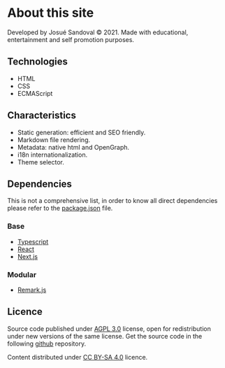 
[//]: # (license: CC BY-SA 4.0)

# About this site

Developed by Josué Sandoval © 2021. Made with educational, entertainment and self promotion purposes.

## Technologies

* HTML
* CSS
* ECMAScript

## Characteristics

* Static generation: efficient and SEO friendly.
* Markdown file rendering.
* Metadata: native html and OpenGraph.
* i18n internationalization.
* Theme selector.

## Dependencies

This is not a comprehensive list, in order to know all direct dependencies please refer to the [package.json](https://github.com/JosueSdev/my-webpage/blob/master/package.json) file.

### Base

* [Typescript](https://www.typescriptlang.org/)
* [React](https://reactjs.org/)
* [Next.js](https://nextjs.org/)

### Modular

* [Remark.js](https://remark.js.org/)

## Licence

Source code published under [AGPL 3.0](https://www.gnu.org/licenses/agpl-3.0.en.html) license, open for redistribution under new versions of the same license. Get the source code in the following [github](https://github.com/JosueSdev/my-webpage) repository.

Content distributed under [CC BY-SA 4.0](https://creativecommons.org/licenses/by-sa/4.0/) licence.